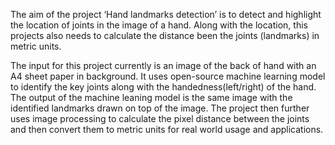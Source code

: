 The aim of the project ‘Hand landmarks detection’ is to detect and highlight the location of joints in the image of a hand. Along with the location, this projects also needs to calculate the distance been the joints (landmarks) in metric units.

The input for this project currently is an image of the back of hand with an A4 sheet paper in background. It uses open-source machine learning model to identify the key joints along with the handedness(left/right) of the hand. The output of the machine leaning model is the same image with the identified landmarks drawn on top of the image.
The project then further uses image processing to calculate the pixel distance between the joints and then convert them to metric units for real world usage and applications.
